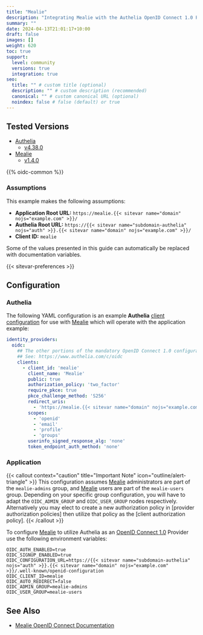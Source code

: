 ```yaml
---
title: "Mealie"
description: "Integrating Mealie with the Authelia OpenID Connect 1.0 Provider."
summary: ""
date: 2024-04-13T21:01:17+10:00
draft: false
images: []
weight: 620
toc: true
support:
  level: community
  versions: true
  integration: true
seo:
  title: "" # custom title (optional)
  description: "" # custom description (recommended)
  canonical: "" # custom canonical URL (optional)
  noindex: false # false (default) or true
---
```


## Tested Versions

* [Authelia]
  * [v4.38.0](https://github.com/authelia/authelia/releases/tag/v4.38.0)
* [Mealie]
  * [v1.4.0](https://github.com/mealie-recipes/mealie/releases/tag/v1.4.0)

{{% oidc-common %}}

### Assumptions

This example makes the following assumptions:

* __Application Root URL:__ `https://mealie.{{< sitevar name="domain" nojs="example.com" >}}/`
* __Authelia Root URL:__ `https://{{< sitevar name="subdomain-authelia" nojs="auth" >}}.{{< sitevar name="domain" nojs="example.com" >}}/`
* __Client ID:__ `mealie`

Some of the values presented in this guide can automatically be replaced with documentation variables.

{{< sitevar-preferences >}}

## Configuration

### Authelia

The following YAML configuration is an example __Authelia__ [client configuration] for use with [Mealie] which will
operate with the application example:

```yaml {title="configuration.yml"}
identity_providers:
  oidc:
    ## The other portions of the mandatory OpenID Connect 1.0 configuration go here.
    ## See: https://www.authelia.com/c/oidc
    clients:
      - client_id: 'mealie'
        client_name: 'Mealie'
        public: true
        authorization_policy: 'two_factor'
        require_pkce: true
        pkce_challenge_method: 'S256'
        redirect_uris:
          - 'https://mealie.{{< sitevar name="domain" nojs="example.com" >}}/login'
        scopes:
          - 'openid'
          - 'email'
          - 'profile'
          - 'groups'
        userinfo_signed_response_alg: 'none'
        token_endpoint_auth_method: 'none'
```

### Application

{{< callout context="caution" title="Important Note" icon="outline/alert-triangle" >}}
This configuration assumes [Mealie] administrators are part of the `mealie-admins` group, and
[Mealie] users are part of the `mealie-users` group. Depending on your specific group configuration, you will have to
adapt the `OIDC_ADMIN_GROUP` and `OIDC_USER_GROUP` nodes respectively. Alternatively you may elect to create a new
authorization policy in [provider authorization policies] then utilize that policy as the
[client authorization policy].
{{< /callout >}}

To configure [Mealie] to utilize Authelia as an [OpenID Connect 1.0] Provider use the following environment variables:

```env
OIDC_AUTH_ENABLED=true
OIDC_SIGNUP_ENABLED=true
OIDC_CONFIGURATION_URL=https://{{< sitevar name="subdomain-authelia" nojs="auth" >}}.{{< sitevar name="domain" nojs="example.com" >}}/.well-known/openid-configuration
OIDC_CLIENT_ID=mealie
OIDC_AUTO_REDIRECT=false
OIDC_ADMIN_GROUP=mealie-admins
OIDC_USER_GROUP=mealie-users
```

## See Also

- [Mealie OpenID Connect Documentation](https://docs.mealie.io/documentation/getting-started/authentication/oidc/)

[Mealie]: https://mealie.io/
[Authelia]: https://www.authelia.com
[OpenID Connect 1.0]: ../../openid-connect/introduction.md
[client configuration]: ../../../configuration/identity-providers/openid-connect/clients.md
